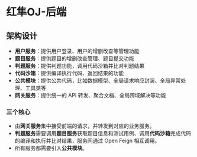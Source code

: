 # 红隼OJ-后端

## 架构设计
* **用户服务**：提供用户登录、用户的增删改查等管理功能
* **题目服务**：提供题目的增删改查管理、题目提交功能
* **判题服务**：提供判题功能，调用代码沙箱并比对判题结果
* **代码沙箱**：提供编译执行代码、返回结果的功能
* **公共模块**：提供公共代码，比如数据模型、全局请求响应封装、全局异常处理、工具类等
* **网关服务**：提供统一的 API 转发、聚合文档、全局跨域解决等功能

### 三个核心
* 由**网关服务**集中接受前端的请求，并转发到对应的业务服务。
* **判题服务**需要调用**题目服务**获取题目信息和测试用例、调用**代码沙箱**完成代码的编译和执行并比对结果，服务间通过 Open Feign 相互调用。
* 所有服务都需要引入**公共模块**。